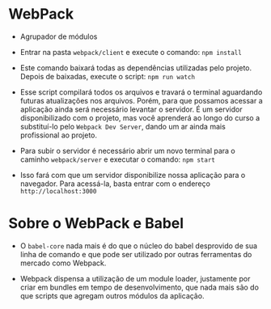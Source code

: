 # WebPack

* Agrupador de módulos

* Entrar na pasta `webpack/client` e execute o comando: `npm install`

* Este comando baixará todas as dependências utilizadas pelo projeto. Depois de baixadas, execute o script: `npm run watch`

* Esse script compilará todos os arquivos e travará o terminal aguardando futuras atualizações nos arquivos. Porém, 
para que possamos acessar a aplicação ainda será necessário levantar o servidor. É um servidor disponibilizado com o 
projeto, mas você aprenderá ao longo do curso a substituí-lo pelo `Webpack Dev Server`, dando um ar ainda mais 
profissional ao projeto.

* Para subir o servidor é necessário abrir um novo terminal para o caminho `webpack/server` e executar  o comando: `npm start`

* Isso fará com que um servidor disponibilize nossa aplicação para o navegador. Para acessá-la, basta entrar com 
o endereço `http://localhost:3000`

# Sobre o WebPack e Babel

* O `babel-core` nada mais é do que o núcleo do babel desprovido de sua linha de comando e que pode ser utilizado 
por outras ferramentas do mercado como Webpack.

* Webpack dispensa a utilização de um module loader, justamente por criar em bundles em tempo de desenvolvimento,
que nada mais são do que scripts que agregam outros módulos da aplicação.
